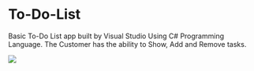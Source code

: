 # To-Do-List

Basic To-Do List app built by Visual Studio Using C# Programming Language. The Customer has the ability to Show, Add and Remove tasks.

![](/img/toDoC#.PNG)
